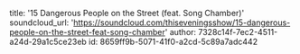 title: '15 Dangerous People on the Street (feat. Song Chamber)'
soundcloud_url: 'https://soundcloud.com/thiseveningsshow/15-dangerous-people-on-the-street-feat-song-chamber'
author: 7328c14f-7ec2-4511-a24d-29a1c5ce23eb
id: 8659ff9b-5071-41f0-a2cd-5c89a7adc442
